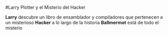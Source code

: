#Larry Plotter y el Misterio del Hacker

**Larry** descubre un libro de ensamblador y compiladores que pertenecen a un 
misterioso **Hacker**
a lo largo de la historia **Ballmermot** está de todo el misterio 